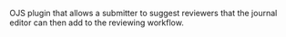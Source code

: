 OJS plugin that allows a submitter to suggest reviewers that the journal editor can then add to the reviewing workflow.